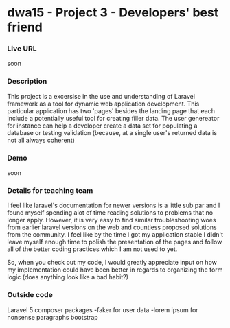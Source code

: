 # dwa15 - Project 3 - Developers' best friend
### Live URL
soon

### Description
This project is a excersise in the use and understanding of Laravel framework as
a tool for dynamic web application development. This particular application has
two 'pages' besides the landing page that each include a potentially useful tool
for creating filler data. The user genereator for instance can help a developer
create a data set for populating a database or testing validation (because, at
a single user's returned data is not all always coherent)

### Demo
soon

### Details for teaching team
I feel like laravel's documentation for newer versions is a little sub par and
I found myself spending alot of time reading solutions to problems that no longer
apply. However, it is very easy to find similar troubleshooting woes from earlier laravel
versions on the web and countless proposed solutions from the community. I feel like
by the time I got my application stable I didn't leave myself enough time to polish
the presentation of the pages and follow all of the better coding practices which I am not used to yet.

So, when you check out my code, I would greatly appreciate input on how my implementation
could have been better in regards to organizing the form logic (does anything look like a bad habit?)



### Outside code
Laravel 5
composer packages
-faker for user data
-lorem ipsum for nonsense paragraphs
bootstrap
